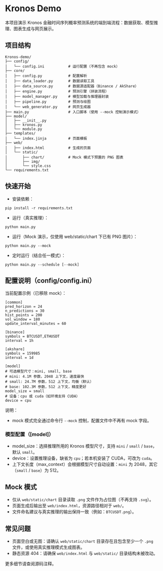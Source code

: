 # Kronos Demo

本项目演示 Kronos 金融时间序列概率预测系统的端到端流程：数据获取、模型推理、图表生成与网页展示。

## 项目结构

```
Kronos-demo/
├── config/
│   └── config.ini           # 运行配置（不再包含 mock）
├── core/
│   ├── config.py            # 配置解析
│   ├── data_loader.py       # 数据读取工具
│   ├── data_source.py       # 数据源适配器（Binance / AkShare）
│   ├── engine.py            # 预测引擎（拼装流程）
│   ├── model_manager.py     # 模型加载与推理器封装
│   ├── pipeline.py          # 预测与绘图
│   └── web_generator.py     # 网页生成器
├── main.py                  # 入口脚本（使用 --mock 控制演示模式）
├── model/
│   ├── __init__.py
│   ├── kronos.py
│   └── module.py
├── templates/
│   └── index.jinja          # 页面模板
├── web/
│   ├── index.html           # 生成的页面
│   └── static/
│       ├── chart/           # Mock 模式下预置的 PNG 图表
│       ├── img/
│       └── style.css
└── requirements.txt
```

## 快速开始

- 安装依赖：
```
pip install -r requirements.txt
```

- 运行（真实推理）：
```
python main.py
```

- 运行（Mock 演示，仅使用 web/static/chart 下已有 PNG 图片）：
```
python main.py --mock
```

- 定时运行（结合任一模式）：
```
python main.py --schedule [--mock]
```

## 配置说明（config/config.ini）

当前配置示例（已移除 mock）：
```
[common]
pred_horizon = 24
n_predictions = 30
hist_points = 200
vol_window = 180
update_interval_minutes = 60

[binance]
symbols = BTCUSDT,ETHUSDT
interval = 1h

[akshare]
symbols = 159985
interval = 1d

[model]
# 可选模型尺寸：mini, small, base
# mini: 4.1M 参数，2048 上下文，速度最快
# small: 24.7M 参数，512 上下文，均衡（默认）
# base: 102.3M 参数，512 上下文，精度更好
model_size = small
# 设备：cpu 或 cuda（如环境支持 CUDA）
device = cpu
```

说明：
- mock 模式完全通过命令行 `--mock` 控制，配置文件中不再有 mock 字段。

### 模型配置（[model]）
- model_size：选择推理所用的 Kronos 模型尺寸，支持 `mini` / `small` / `base`，默认 `small`。
- device：设置推理设备，缺省为 `cpu`；若本机安装了 CUDA，可改为 `cuda`。
- 上下文长度（max_context）会根据模型尺寸自动设置：`mini` 为 2048，其它（`small` / `base`）为 512。

## Mock 模式
- 仅从 `web/static/chart` 目录读取 `.png` 文件作为占位图（不再支持 `.svg`）。
- 页面生成后输出至 `web/index.html`，资源路径相对于 `web/`。
- 文件命名建议与真实推理的输出保持一致（例如：`BTCUSDT.png`）。

## 常见问题
- 页面空白或无图：请确认 `web/static/chart` 目录存在且包含至少一个 `.png` 文件，或使用真实推理模式生成图表。
- 静态资源 404：请确保 `web/index.html` 与 `web/static/` 目录结构未被改动。

更多细节请查阅源码注释。